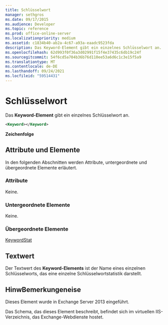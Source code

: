 ```yaml
---
title: Schlüsselwort
manager: sethgros
ms.date: 09/17/2015
ms.audience: Developer
ms.topic: reference
ms.prod: office-online-server
ms.localizationpriority: medium
ms.assetid: c1834b40-ab2a-4c67-a93a-eaadc9523fda
description: Das Keyword-Element gibt ein einzelnes Schlüsselwort an.
ms.openlocfilehash: 62d993f0f36a3d02991f15f4e37435c6db19c24f
ms.sourcegitcommit: 54f6cd5a704b36b76d110ee53a6d6c1c3e15f5a9
ms.translationtype: MT
ms.contentlocale: de-DE
ms.lasthandoff: 09/24/2021
ms.locfileid: "59514431"
---
```

# <a name="keyword"></a>Schlüsselwort

Das **Keyword-Element** gibt ein einzelnes Schlüsselwort an. 
  
```XML
<Keyword></Keyword>
```

 **Zeichenfolge**
## <a name="attributes-and-elements"></a>Attribute und Elemente

In den folgenden Abschnitten werden Attribute, untergeordnete und übergeordnete Elemente erläutert.
  
### <a name="attributes"></a>Attribute

Keine.
  
### <a name="child-elements"></a>Untergeordnete Elemente

Keine.
  
### <a name="parent-elements"></a>Übergeordnete Elemente

[KeywordStat](keywordstat.md)
  
## <a name="text-value"></a>Textwert

Der Textwert des **Keyword-Elements** ist der Name eines einzelnen Schlüsselworts, das eine einzelne Schlüsselwortstatistik darstellt. 
  
## <a name="remarks"></a>HinwBemerkungeneise

Dieses Element wurde in Exchange Server 2013 eingeführt.
  
Das Schema, das dieses Element beschreibt, befindet sich im virtuellen IIS-Verzeichnis, das Exchange-Webdienste hostet.
  

